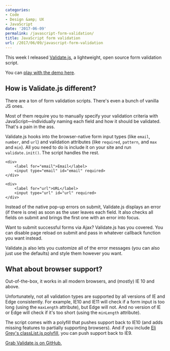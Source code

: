 ```yaml
---
categories:
- Code
- Design &amp; UX
- JavaScript
date: '2017-06-09'
permalink: /javascript-form-validation/
title: JavaScript form validation
url: /2017/06/09/javascript-form-validation
---
```


This week I released [Validate.js](https://github.com/cferdinandi/validate), a lightweight, open source form validation script.

You can [play with the demo here](https://cferdinandi.github.io/validate/).

## How is Validate.js different?

There are a ton of form validation scripts. There's even a bunch of vanilla JS ones.

Most of them require you to manually specify your validation criteria with JavaScript&mdash;individually naming each field and how it should be validated. That's a pain in the ass.

Validate.js hooks into the browser-native form input types (like `email`, `number`, and `url`) and validation attributes (like `required`, `pattern`, and `max` and `min`). All you need to do is include it on your site and run `validate.init()`. The script handles the rest.

```markup
<div>
	<label for="email">Email</label>
	<input type="email" id="email" required>
</div>

<div>
	<label for="url">URL</label>
	<input type="url" id="url" required>
</div>
```

Instead of the native pop-up errors on submit, Validate.js displays an error (if there is one) as soon as the user leaves each field. It also checks all fields on submit and brings the first one with an error into focus.

Want to submit successful forms via Ajax? Validate.js has you covered. You can disable page reload on submit and pass in whatever callback function you want instead.

Validate.js also lets you customize all of the error messages (you can also just use the defaults) and style them however you want.

## What about browser support?

Out-of-the-box, it works in all modern browsers, and (mostly) IE 10 and above.

Unfortunately, not all validation types are supported by all versions of IE and Edge consistently. For example, IE10 and IE11 will check if a form input is too long (using the `maxLength` attribute), but Edge will not. And no version of IE or Edge will check if it's too short (using the `minLength` attribute).

The script comes with a polyfill that pushes support back to IE10 (and adds missing features to partially supporting browsers). And if you include [Eli Grey's classList.js polyfill](https://github.com/eligrey/classList.js/), you can push support back to IE9.

[Grab Validate.js on GitHub.](https://github.com/cferdinandi/validate)